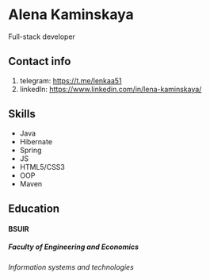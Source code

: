 # Alena Kaminskaya
Full-stack developer
## Contact info 
1. telegram: https://t.me/lenkaa51
2. linkedIn: https://www.linkedin.com/in/lena-kaminskaya/
## Skills 
- Java
- Hibernate 
- Spring
- JS
- HTML5/CSS3
- OOP
- Maven
## Education
#### BSUIR
##### Faculty of Engineering and Economics
###### Information systems and technologies

